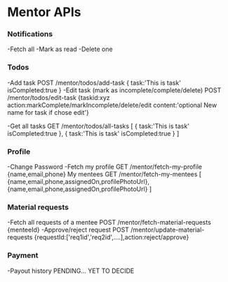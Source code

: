 # Mentor APIs

### Notifications

-Fetch all
-Mark as read
-Delete one

### Todos

-Add task
POST /mentor/todos/add-task
{
task:'This is task'
isCompleted:true
}
-Edit task (mark as incomplete/complete/delete)
POST /mentor/todos/edit-task
{taskid:xyz
action:markComplete/markIncomplete/delete/edit
content:'optional New name for task if chose edit'}

-Get all tasks
GET /mentor/todos/all-tasks
[
{
task:'This is task'
isCompleted:true
},
{
task:'This is task'
isCompleted:true
}
]

### Profile

-Change Password
-Fetch my profile
GET /mentor/fetch-my-profile
{name,email,phone}
My mentees
GET /mentor/fetch-my-mentees
[
{name,email,phone,assignedOn,profilePhotoUrl},
{name,email,phone,assignedOn,profilePhotoUrl}
]

### Material requests

-Fetch all requests of a mentee
POST /mentor/fetch-material-requests
{menteeId}
-Approve/reject request
POST /mentor/update-material-requests
{requestId:['req1id','req2id',....],action:reject/approve}

### Payment

-Payout history
PENDING... YET TO DECIDE
